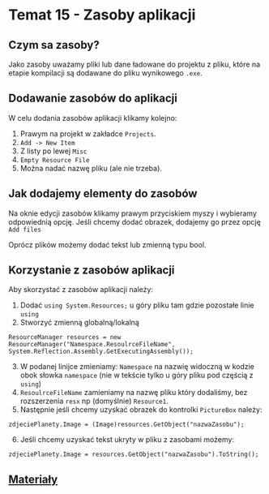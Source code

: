 # Temat 15 - Zasoby aplikacji

## Czym sa zasoby?
Jako zasoby uważamy pliki lub dane ładowane do projektu z pliku, które na etapie kompilacji są dodawane do pliku wynikowego `.exe`.

## Dodawanie zasobów do aplikacji

W celu dodania zasobów aplikacji klikamy kolejno:
1. Prawym na projekt w zakładce `Projects`.
2. `Add -> New Item`
3. Z listy po lewej `Misc`
4. `Empty Resource File`
5. Można nadać nazwę pliku (ale nie trzeba).

## Jak dodajemy elementy do zasobów

Na oknie edycji zasobów klikamy prawym przyciskiem myszy i wybieramy odpowiednią opcję. Jeśli chcemy dodać obrazek, dodajemy go przez opcję `Add files`

Oprócz plików możemy dodać tekst lub zmienną typu bool.

## Korzystanie z zasobów aplikacji

Aby skorzystać z zasobów aplikacji należy:
1. Dodać `using System.Resources;` u góry pliku tam gdzie pozostałe linie `using`
2. Stworzyć zmienną globalną/lokalną 

```
ResourceManager resources = new ResourceManager("Namespace.ResoulrceFileName", System.Reflection.Assembly.GetExecutingAssembly());
```

3. W podanej linijce zmieniamy: `Namespace` na nazwię widoczną w kodzie obok słowka `namespace` (nie w tekście tylko u góry pliku pod częścią z `using`)
4. `ResoulrceFileName` zamieniamy na nazwę pliku który dodaliśmy, bez rozszerzenia `resx` np (domyślnie) `Resource1`.
5. Następnie jeśli chcemy uzyskać obrazek do kontrolki `PictureBox` należy:
   
```
zdjeciePlanety.Image = (Image)resources.GetObject("nazwaZasobu");
```

6. Jeśli chcemy uzyskać tekst ukryty w pliku z zasobami możemy:

```
zdjeciePlanety.Image = resources.GetObject("nazwaZasobu").ToString();
```

## [Materiały](P2T15_Materialy.pdf)
